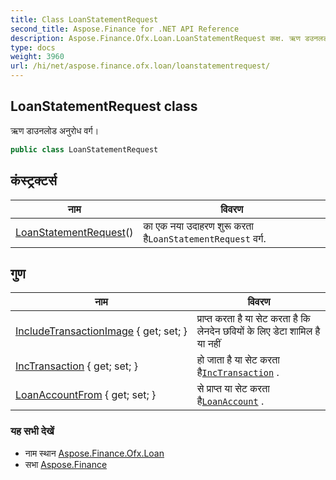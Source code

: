 ```yaml
---
title: Class LoanStatementRequest
second_title: Aspose.Finance for .NET API Reference
description: Aspose.Finance.Ofx.Loan.LoanStatementRequest कक्ष. ऋण डउनलड अनुरध वर्ग
type: docs
weight: 3960
url: /hi/net/aspose.finance.ofx.loan/loanstatementrequest/
---
```

## LoanStatementRequest class

ऋण डाउनलोड अनुरोध वर्ग।

```csharp
public class LoanStatementRequest
```

## कंस्ट्रक्टर्स

| नाम | विवरण |
| --- | --- |
| [LoanStatementRequest](loanstatementrequest/)() | का एक नया उदाहरण शुरू करता है`LoanStatementRequest` वर्ग. |

## गुण

| नाम | विवरण |
| --- | --- |
| [IncludeTransactionImage](../../aspose.finance.ofx.loan/loanstatementrequest/includetransactionimage/) { get; set; } | प्राप्त करता है या सेट करता है कि लेनदेन छवियों के लिए डेटा शामिल है या नहीं |
| [IncTransaction](../../aspose.finance.ofx.loan/loanstatementrequest/inctransaction/) { get; set; } | हो जाता है या सेट करता है[`IncTransaction`](./inctransaction/) . |
| [LoanAccountFrom](../../aspose.finance.ofx.loan/loanstatementrequest/loanaccountfrom/) { get; set; } | से प्राप्त या सेट करता है[`LoanAccount`](../../aspose.finance.ofx/loanaccount/) . |

### यह सभी देखें

* नाम स्थान [Aspose.Finance.Ofx.Loan](../../aspose.finance.ofx.loan/)
* सभा [Aspose.Finance](../../)


